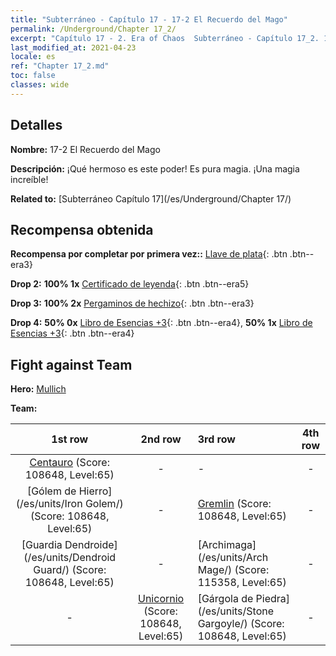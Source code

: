 ```yaml
---
title: "Subterráneo - Capítulo 17 - 17-2 El Recuerdo del Mago"
permalink: /Underground/Chapter 17_2/
excerpt: "Capítulo 17 - 2. Era of Chaos  Subterráneo - Capítulo 17_2. 17-2 El Recuerdo del Mago"
last_modified_at: 2021-04-23
locale: es
ref: "Chapter 17_2.md"
toc: false
classes: wide
---
```


## Detalles

 **Nombre:** 17-2 El Recuerdo del Mago

 **Descripción:** ¡Qué hermoso es este poder! Es pura magia. ¡Una magia increíble!

 **Related to:** [Subterráneo Capítulo 17](/es/Underground/Chapter 17/)

## Recompensa obtenida

 **Recompensa por completar por primera vez::** [Llave de plata](/ItemsES/con_693/){: .btn .btn--era3}

 **Drop 2:** **100% 1x** [Certificado de leyenda](/ItemsES/mat_67/){: .btn .btn--era5}

 **Drop 3:** **100% 2x** [Pergaminos de hechizo](/ItemsES/con_694/){: .btn .btn--era3}

 **Drop 4:** **50% 0x** [Libro de Esencias +3](/ItemsES/mat_60/){: .btn .btn--era4}, **50% 1x** [Libro de Esencias +3](/ItemsES/mat_60/){: .btn .btn--era4}


## Fight against Team
 **Hero:** [Mullich](/es/heroes/Mullich/)

 **Team:**


  | 1st row | 2nd row | 3rd row | 4th row |
  |:----:|:----:|:----|:----:|
  | [Centauro](/es/units/Centaur/) (Score: 108648, Level:65)  | - | - | - |
  | [Gólem de Hierro](/es/units/Iron Golem/) (Score: 108648, Level:65)  | - | [Gremlin](/es/units/Gremlin/) (Score: 108648, Level:65)  | - |
  | [Guardia Dendroide](/es/units/Dendroid Guard/) (Score: 108648, Level:65)  | - | [Archimaga](/es/units/Arch Mage/) (Score: 115358, Level:65)  | - |
  | - | [Unicornio](/es/units/Unicorn/) (Score: 108648, Level:65)  | [Gárgola de Piedra](/es/units/Stone Gargoyle/) (Score: 108648, Level:65)  | - |


